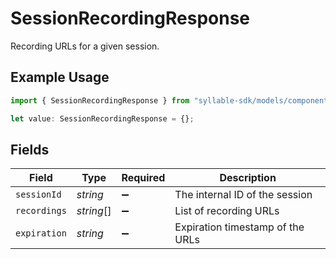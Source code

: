 # SessionRecordingResponse

Recording URLs for a given session.

## Example Usage

```typescript
import { SessionRecordingResponse } from "syllable-sdk/models/components";

let value: SessionRecordingResponse = {};
```

## Fields

| Field                            | Type                             | Required                         | Description                      |
| -------------------------------- | -------------------------------- | -------------------------------- | -------------------------------- |
| `sessionId`                      | *string*                         | :heavy_minus_sign:               | The internal ID of the session   |
| `recordings`                     | *string*[]                       | :heavy_minus_sign:               | List of recording URLs           |
| `expiration`                     | *string*                         | :heavy_minus_sign:               | Expiration timestamp of the URLs |